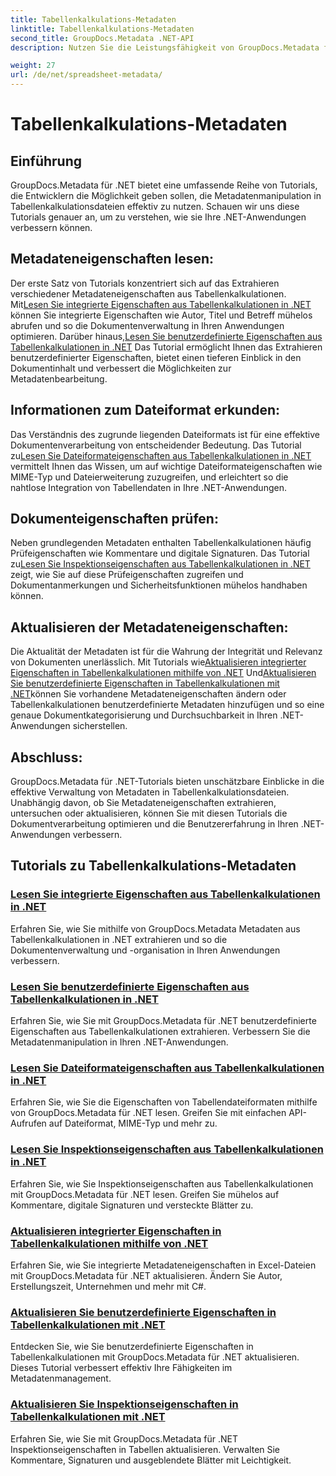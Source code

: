 ```yaml
---
title: Tabellenkalkulations-Metadaten
linktitle: Tabellenkalkulations-Metadaten
second_title: GroupDocs.Metadata .NET-API
description: Nutzen Sie die Leistungsfähigkeit von GroupDocs.Metadata für .NET mit Tutorials zum Lesen und Aktualisieren von Tabelleneigenschaften. Verbessern Sie die Metadatenmanipulation in Ihren .NET-Anwendungen.

weight: 27
url: /de/net/spreadsheet-metadata/
---
```


# Tabellenkalkulations-Metadaten

## Einführung

GroupDocs.Metadata für .NET bietet eine umfassende Reihe von Tutorials, die Entwicklern die Möglichkeit geben sollen, die Metadatenmanipulation in Tabellenkalkulationsdateien effektiv zu nutzen. Schauen wir uns diese Tutorials genauer an, um zu verstehen, wie sie Ihre .NET-Anwendungen verbessern können.

## Metadateneigenschaften lesen:
Der erste Satz von Tutorials konzentriert sich auf das Extrahieren verschiedener Metadateneigenschaften aus Tabellenkalkulationen. Mit[Lesen Sie integrierte Eigenschaften aus Tabellenkalkulationen in .NET](./read-built-in-properties-spreadsheets/) können Sie integrierte Eigenschaften wie Autor, Titel und Betreff mühelos abrufen und so die Dokumentenverwaltung in Ihren Anwendungen optimieren. Darüber hinaus,[Lesen Sie benutzerdefinierte Eigenschaften aus Tabellenkalkulationen in .NET](./read-custom-properties-spreadsheets/) Das Tutorial ermöglicht Ihnen das Extrahieren benutzerdefinierter Eigenschaften, bietet einen tieferen Einblick in den Dokumentinhalt und verbessert die Möglichkeiten zur Metadatenbearbeitung.

## Informationen zum Dateiformat erkunden:
 Das Verständnis des zugrunde liegenden Dateiformats ist für eine effektive Dokumentenverarbeitung von entscheidender Bedeutung. Das Tutorial zu[Lesen Sie Dateiformateigenschaften aus Tabellenkalkulationen in .NET](./read-file-format-properties-spreadsheets/) vermittelt Ihnen das Wissen, um auf wichtige Dateiformateigenschaften wie MIME-Typ und Dateierweiterung zuzugreifen, und erleichtert so die nahtlose Integration von Tabellendaten in Ihre .NET-Anwendungen.

## Dokumenteigenschaften prüfen:
Neben grundlegenden Metadaten enthalten Tabellenkalkulationen häufig Prüfeigenschaften wie Kommentare und digitale Signaturen. Das Tutorial zu[Lesen Sie Inspektionseigenschaften aus Tabellenkalkulationen in .NET](./read-inspection-properties-spreadsheets/) zeigt, wie Sie auf diese Prüfeigenschaften zugreifen und Dokumentanmerkungen und Sicherheitsfunktionen mühelos handhaben können.

## Aktualisieren der Metadateneigenschaften:
 Die Aktualität der Metadaten ist für die Wahrung der Integrität und Relevanz von Dokumenten unerlässlich. Mit Tutorials wie[Aktualisieren integrierter Eigenschaften in Tabellenkalkulationen mithilfe von .NET](./update-built-in-properties-spreadsheets/) Und[Aktualisieren Sie benutzerdefinierte Eigenschaften in Tabellenkalkulationen mit .NET](./update-custom-properties-spreadsheets/)können Sie vorhandene Metadateneigenschaften ändern oder Tabellenkalkulationen benutzerdefinierte Metadaten hinzufügen und so eine genaue Dokumentkategorisierung und Durchsuchbarkeit in Ihren .NET-Anwendungen sicherstellen.

## Abschluss:
GroupDocs.Metadata für .NET-Tutorials bieten unschätzbare Einblicke in die effektive Verwaltung von Metadaten in Tabellenkalkulationsdateien. Unabhängig davon, ob Sie Metadateneigenschaften extrahieren, untersuchen oder aktualisieren, können Sie mit diesen Tutorials die Dokumentverarbeitung optimieren und die Benutzererfahrung in Ihren .NET-Anwendungen verbessern.

## Tutorials zu Tabellenkalkulations-Metadaten
### [Lesen Sie integrierte Eigenschaften aus Tabellenkalkulationen in .NET](./read-built-in-properties-spreadsheets/)
Erfahren Sie, wie Sie mithilfe von GroupDocs.Metadata Metadaten aus Tabellenkalkulationen in .NET extrahieren und so die Dokumentenverwaltung und -organisation in Ihren Anwendungen verbessern.
### [Lesen Sie benutzerdefinierte Eigenschaften aus Tabellenkalkulationen in .NET](./read-custom-properties-spreadsheets/)
Erfahren Sie, wie Sie mit GroupDocs.Metadata für .NET benutzerdefinierte Eigenschaften aus Tabellenkalkulationen extrahieren. Verbessern Sie die Metadatenmanipulation in Ihren .NET-Anwendungen.
### [Lesen Sie Dateiformateigenschaften aus Tabellenkalkulationen in .NET](./read-file-format-properties-spreadsheets/)
Erfahren Sie, wie Sie die Eigenschaften von Tabellendateiformaten mithilfe von GroupDocs.Metadata für .NET lesen. Greifen Sie mit einfachen API-Aufrufen auf Dateiformat, MIME-Typ und mehr zu.
### [Lesen Sie Inspektionseigenschaften aus Tabellenkalkulationen in .NET](./read-inspection-properties-spreadsheets/)
Erfahren Sie, wie Sie Inspektionseigenschaften aus Tabellenkalkulationen mit GroupDocs.Metadata für .NET lesen. Greifen Sie mühelos auf Kommentare, digitale Signaturen und versteckte Blätter zu.
### [Aktualisieren integrierter Eigenschaften in Tabellenkalkulationen mithilfe von .NET](./update-built-in-properties-spreadsheets/)
Erfahren Sie, wie Sie integrierte Metadateneigenschaften in Excel-Dateien mit GroupDocs.Metadata für .NET aktualisieren. Ändern Sie Autor, Erstellungszeit, Unternehmen und mehr mit C#.
### [Aktualisieren Sie benutzerdefinierte Eigenschaften in Tabellenkalkulationen mit .NET](./update-custom-properties-spreadsheets/)
Entdecken Sie, wie Sie benutzerdefinierte Eigenschaften in Tabellenkalkulationen mit GroupDocs.Metadata für .NET aktualisieren. Dieses Tutorial verbessert effektiv Ihre Fähigkeiten im Metadatenmanagement.
### [Aktualisieren Sie Inspektionseigenschaften in Tabellenkalkulationen mit .NET](./update-inspection-properties-spreadsheets/)
Erfahren Sie, wie Sie mit GroupDocs.Metadata für .NET Inspektionseigenschaften in Tabellen aktualisieren. Verwalten Sie Kommentare, Signaturen und ausgeblendete Blätter mit Leichtigkeit.